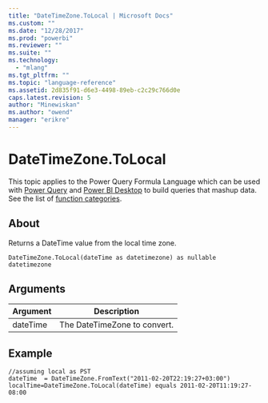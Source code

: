 ```yaml
---
title: "DateTimeZone.ToLocal | Microsoft Docs"
ms.custom: ""
ms.date: "12/28/2017"
ms.prod: "powerbi"
ms.reviewer: ""
ms.suite: ""
ms.technology: 
  - "mlang"
ms.tgt_pltfrm: ""
ms.topic: "language-reference"
ms.assetid: 2d835f91-d6e3-4498-89eb-c2c29c766d0e
caps.latest.revision: 5
author: "Minewiskan"
ms.author: "owend"
manager: "erikre"
---
```

# DateTimeZone.ToLocal
This topic applies to the Power Query Formula Language which can be used with [Power Query](https://support.office.com/article/Introduction-to-Microsoft-Power-Query-for-Excel-6E92E2F4-2079-4E1F-BAD5-89F6269CD605) and [Power BI Desktop](http://go.microsoft.com/fwlink/p/?LinkId=618607) to build queries that mashup data. See the list of [function categories](https://msdn.microsoft.com/en-us/library/mt211003.aspx).  
  
## About  
Returns a DateTime value from the local time zone.  
  
```  
DateTimeZone.ToLocal(dateTime as datetimezone) as nullable datetimezone  
```  
  
## Arguments  
  
|Argument|Description|  
|------------|---------------|  
|dateTime|The DateTimeZone to convert.|  
  
## Example  
  
```  
//assuming local as PST   
dateTime  = DateTimeZone.FromText("2011-02-20T22:19:27+03:00")  
localTime=DateTimeZone.ToLocal(dateTime) equals 2011-02-20T11:19:27-08:00  
```  
